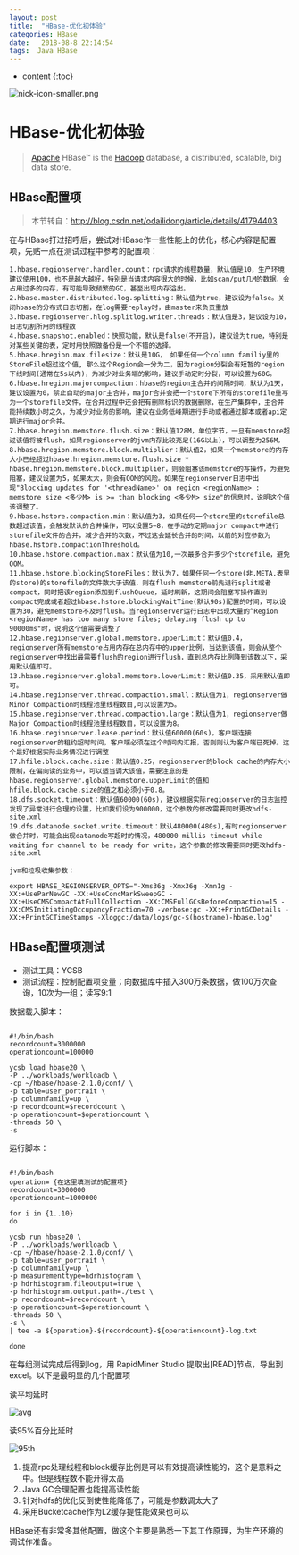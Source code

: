 ```yaml
---
layout: post
title:  "HBase-优化初体验"
categories: HBase
date:   2018-08-8 22:14:54
tags:  Java HBase
---
```


* content
{:toc}

![nick-icon-smaller.png](https://i.loli.net/2018/08/08/5b6a63d67942f.png)

# HBase-优化初体验
> [Apache](http://www.apache.org/) HBase™ is the [Hadoop](http://hadoop.apache.org/) database, a distributed, scalable, big data store.  

## HBase配置项
> 本节转自：http://blog.csdn.net/odailidong/article/details/41794403

在与HBase打过招呼后，尝试对HBase作一些性能上的优化，核心内容是配置项，先贴一点在测试过程中参考的配置项：




```
1.hbase.regionserver.handler.count：rpc请求的线程数量，默认值是10，生产环境建议使用100，也不是越大越好，特别是当请求内容很大的时候，比如scan/put几M的数据，会占用过多的内存，有可能导致频繁的GC，甚至出现内存溢出。
2.hbase.master.distributed.log.splitting：默认值为true，建议设为false。关闭hbase的分布式日志切割，在log需要replay时，由master来负责重放
3.hbase.regionserver.hlog.splitlog.writer.threads：默认值是3，建议设为10，日志切割所用的线程数
4.hbase.snapshot.enabled：快照功能，默认是false(不开启)，建议设为true，特别是对某些关键的表，定时用快照做备份是一个不错的选择。
5.hbase.hregion.max.filesize：默认是10G， 如果任何一个column familiy里的StoreFile超过这个值, 那么这个Region会一分为二，因为region分裂会有短暂的region下线时间(通常在5s以内)，为减少对业务端的影响，建议手动定时分裂，可以设置为60G。
6.hbase.hregion.majorcompaction：hbase的region主合并的间隔时间，默认为1天，建议设置为0，禁止自动的major主合并，major合并会把一个store下所有的storefile重写为一个storefile文件，在合并过程中还会把有删除标识的数据删除，在生产集群中，主合并能持续数小时之久，为减少对业务的影响，建议在业务低峰期进行手动或者通过脚本或者api定期进行major合并。
7.hbase.hregion.memstore.flush.size：默认值128M，单位字节，一旦有memstore超过该值将被flush，如果regionserver的jvm内存比较充足(16G以上)，可以调整为256M。
8.hbase.hregion.memstore.block.multiplier：默认值2，如果一个memstore的内存大小已经超过hbase.hregion.memstore.flush.size *  hbase.hregion.memstore.block.multiplier，则会阻塞该memstore的写操作，为避免阻塞，建议设置为5，如果太大，则会有OOM的风险。如果在regionserver日志中出现"Blocking updates for '<threadName>' on region <regionName> : memstore size <多少M> is >= than blocking <多少M> size"的信息时，说明这个值该调整了。
9.hbase.hstore.compaction.min：默认值为3，如果任何一个store里的storefile总数超过该值，会触发默认的合并操作，可以设置5~8，在手动的定期major compact中进行storefile文件的合并，减少合并的次数，不过这会延长合并的时间，以前的对应参数为hbase.hstore.compactionThreshold。
10.hbase.hstore.compaction.max：默认值为10,一次最多合并多少个storefile，避免OOM。
11.hbase.hstore.blockingStoreFiles：默认为7，如果任何一个store(非.META.表里的store)的storefile的文件数大于该值，则在flush memstore前先进行split或者compact，同时把该region添加到flushQueue，延时刷新，这期间会阻塞写操作直到compact完成或者超过hbase.hstore.blockingWaitTime(默认90s)配置的时间，可以设置为30，避免memstore不及时flush。当regionserver运行日志中出现大量的“Region <regionName> has too many store files; delaying flush up to 90000ms"时，说明这个值需要调整了
12.hbase.regionserver.global.memstore.upperLimit：默认值0.4，regionserver所有memstore占用内存在总内存中的upper比例，当达到该值，则会从整个regionserver中找出最需要flush的region进行flush，直到总内存比例降到该数以下，采用默认值即可。
13.hbase.regionserver.global.memstore.lowerLimit：默认值0.35，采用默认值即可。
14.hbase.regionserver.thread.compaction.small：默认值为1，regionserver做Minor Compaction时线程池里线程数目,可以设置为5。
15.hbase.regionserver.thread.compaction.large：默认值为1，regionserver做Major Compaction时线程池里线程数目，可以设置为8。
16.hbase.regionserver.lease.period：默认值60000(60s)，客户端连接regionserver的租约超时时间，客户端必须在这个时间内汇报，否则则认为客户端已死掉。这个最好根据实际业务情况进行调整
17.hfile.block.cache.size：默认值0.25，regionserver的block cache的内存大小限制，在偏向读的业务中，可以适当调大该值，需要注意的是hbase.regionserver.global.memstore.upperLimit的值和hfile.block.cache.size的值之和必须小于0.8。
18.dfs.socket.timeout：默认值60000(60s)，建议根据实际regionserver的日志监控发现了异常进行合理的设置，比如我们设为900000，这个参数的修改需要同时更改hdfs-site.xml
19.dfs.datanode.socket.write.timeout：默认480000(480s),有时regionserver做合并时，可能会出现datanode写超时的情况，480000 millis timeout while waiting for channel to be ready for write，这个参数的修改需要同时更改hdfs-site.xml

jvm和垃圾收集参数：

export HBASE_REGIONSERVER_OPTS="-Xms36g -Xmx36g -Xmn1g -XX:+UseParNewGC -XX:+UseConcMarkSweepGC -XX:+UseCMSCompactAtFullCollection -XX:CMSFullGCsBeforeCompaction=15 -XX:CMSInitiatingOccupancyFraction=70 -verbose:gc -XX:+PrintGCDetails -XX:+PrintGCTimeStamps -Xloggc:/data/logs/gc-$(hostname)-hbase.log"
```

## HBase配置项测试
* 测试工具：YCSB
* 测试流程：控制配置项变量；向数据库中插入300万条数据，做100万次查询，10次为一组；读写9:1

数据载入脚本：
```

#!/bin/bash
recordcount=3000000
operationcount=100000

ycsb load hbase20 \
-P ../workloads/workloadb \
-cp ~/hbase/hbase-2.1.0/conf/ \
-p table=user_portrait \
-p columnfamily=up \
-p recordcount=$recordcount \
-p operationcount=$operationcount \
-threads 50 \
-s
```
运行脚本：
```

#!/bin/bash
operation= {在这里填测试的配置项}
recordcount=3000000
operationcount=1000000

for i in {1..10}
do

ycsb run hbase20 \
-P ../workloads/workloadb \
-cp ~/hbase/hbase-2.1.0/conf/ \
-p table=user_portrait \
-p columnfamily=up \
-p measurementtype=hdrhistogram \
-p hdrhistogram.fileoutput=true \
-p hdrhistogram.output.path=./test \
-p recordcount=$recordcount \
-p operationcount=$operationcount \
-threads 50 \
-s \
| tee -a ${operation}-${recordcount}-${operationcount}-log.txt

done
```
在每组测试完成后得到log，用 RapidMiner Studio 提取出[READ]节点，导出到excel。以下是最明显的几个配置项

读平均延时

![avg](https://i.loli.net/2018/08/10/5b6d7591b4b77.png)


读95%百分比延时

![95th](https://i.loli.net/2018/08/10/5b6d759344309.png)

1. 提高rpc处理线程和block缓存比例是可以有效提高读性能的，这个是意料之中。但是线程数不能开得太高
2. Java GC合理配置也能提高读性能
3. 针对hdfs的优化反倒使性能降低了，可能是参数调太大了
4. 采用Bucketcache作为L2缓存提性能效果也可以


HBase还有非常多其他配置，做这个主要是熟悉一下其工作原理，为生产环境的调试作准备。
